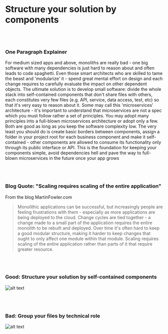 # Structure your solution by components

<br/><br/>

### One Paragraph Explainer

For medium sized apps and above, monoliths are really bad - one big software with many dependencies is just hard to reason about and often leads to code spaghetti. Even those smart architects who are skilled to tame the beast and 'modularize' it - spend great mental effort on design and each change requires to carefully evaluate the impact on other dependent objects. The ultimate solution is to develop small software: divide the whole stack into self-contained components that don't share files with others, each constitutes very few files (e.g. API, service, data access, test, etc) so that it's very easy to reason about it. Some may call this 'microservices' architecture - it's important to understand that microservices are not a spec which you must follow rather a set of principles. You may adopt many principles into a full-blown microservices architecture or adopt only a few. Both are good as long as you keep the software complexity low. The very least you should do is create basic borders between components, assign a folder in your project root for each business component and make it self-contained - other components are allowed to consume its functionality only through its public interface or API. This is the foundation for keeping your components simple, avoid dependencies hell and pave the way to full-blown microservices in the future once your app grows

<br/><br/>

### Blog Quote: "Scaling requires scaling of the entire application"

 From the blog MartinFowler.com

 > Monolithic applications can be successful, but increasingly people are feeling frustrations with them - especially as more applications are being deployed to the cloud. Change cycles are tied together - a change made to a small part of the application requires the entire monolith to be rebuilt and deployed. Over time it's often hard to keep a good modular structure, making it harder to keep changes that ought to only affect one module within that module. Scaling requires scaling of the entire application rather than parts of it that require greater resource.

 <br/><br/>

### Good: Structure your solution by self-contained components

![alt text](/assets/images/structurebycomponents.PNG "Structuring solution by components")

 <br/><br/>

### Bad: Group your files by technical role

![alt text](/assets/images/structurebyroles.PNG "Structuring solution by technical roles")
